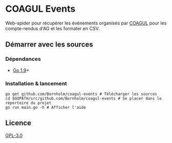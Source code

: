 # COAGUL Events

Web-spider pour récupérer les évènements organisés par [COAGUL](http://coagul.org) pour les compte-rendus d'AG et les formater en CSV.

## Démarrer avec les sources

### Dépendances

- [Go 1.9](https://golang.org/dl/)+

### Installation & lancement

```shell
go get github.com/Bornholm/coagul-events # Télécharger les sources
cd $GOPATH/src/github.com/Bornholm/coagul-events # Se placer dans le répertoire du projet
go run main.go -h # Afficher l'aide
```

## Licence

[GPL-3.0](https://opensource.org/licenses/gpl-3.0.html)
